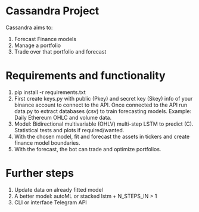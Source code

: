 # Cassandra Project
Cassandra aims to:
1. Forecast Finance models
2. Manage a portfolio
3. Trade over that portfolio and forecast

# Requirements and functionality
1. pip install -r requirements.txt
2. First create keys.py with public (Pkey) and secret key (Skey) info of your binance account to connect to the API.
Once connected to the API run data.py to extract databases (csv) to train forecasting models.
Example: Daily Ethereum OHLC and volume data.
3. Model: Bidirectional multivariable (OHLV) multi-step LSTM to predict (C). Statistical tests and plots
if required/wanted.
4. With the chosen model, fit and forecast the assets in tickers and create finance model boundaries.
5. With the forecast, the bot can trade and optimize portfolios.

# Further steps
1. Update data on already fitted model
2. A better model: autoML or stacked lstm + N_STEPS_IN > 1
3. CLI  or interface Telegram API